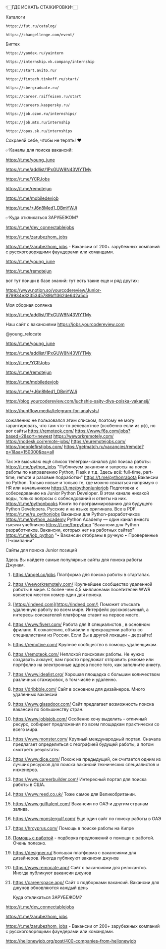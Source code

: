 👇🏻ГДЕ ИСКАТЬ СТАЖИРОВКИ👇🏻


Каталоги
    
    https://fut.ru/catalog/
    
    https://changellenge.com/event/
    
 Бигтех
    
    https://yandex.ru/yaintern
    
    https://internship.vk.company/internship
    
    https://start.avito.ru/
    
    https://fintech.tinkoff.ru/start/
    
    https://sbergraduate.ru/
    
    https://career.raiffeisen.ru/start
    
    https://careers.kaspersky.ru/
    
    https://job.ozon.ru/internships/
    
    https://job.mts.ru/internship
    
    https://opus.sk.ru/internships

Сохраняй себе, чтобы не терять! ❤️

✅Каналы  для поиска вакансий:

https://t.me/young_june

https://t.me/addlist/1PxGUW8N43VlYTMy

https://t.me/YCRJobs

https://t.me/remotejun

https://t.me/mobiledevjob

https://t.me/+J6n8Med1_DBmYWJi

✅Куда откликаться ЗАРУБЕЖОМ?

https://t.me/dev_connectablejobs

https://t.me/zarubezhom_jobs

https://t.me/zarubezhom_jobs  - Вакансии от 200+ зарубежных компаний с русскоговорящими фаундерами или командами.

https://t.me/young_june

https://t.me/remotejun

вот тут поищи в базе знаний:
тут есть такие еще и ряд других:

https://www.notion.so/yourcodereview/Junior-879934e3235345789bf1362de642a5c5

Моя сборная солянка 

https://t.me/addlist/1PxGUW8N43VlYTMy

Наш сайт с вакансиями
https://jobs.yourcodereview.com

@young_relocate

https://t.me/young_june

https://t.me/addlist/1PxGUW8N43VlYTMy

https://t.me/YCRJobs

https://t.me/remotejun

https://t.me/mobiledevjob

https://t.me/+J6n8Med1_DBmYWJi

https://blog.yourcodereview.com/luchshie-sajty-dlya-poiska-vakansij/

https://huntflow.media/telegram-for-analysts/

сожалению не пользовался этим списком, поэтому не могу гарантировать, что там что-то релевантное (особенно если из рф), но вот сайты
https://remoteok.com/ 
https://www.f6s.com/jobs?based=2&sort=newest
https://weworkremotely.com/
https://nodesk.co/remote-jobs/
https://euremotejobs.com/
https://peoplefirstjobs.com/
https://getmatch.ru/vacancies/remote?p=1&sa=150000&pa=all

Так же высылаю ещё список телеграм-каналов для поиска работы: 
https://t.me/python_jobs  "Публикуем вакансии и запросы на поиск работы по направлению Python, Flask и т.д.
Здесь всё: full-time, part-time, remote и разовые подработки"
https://t.me/pythonrabota  Вакансии по Python. Только новые и только те,  где можно связаться напрямую с HR или начальником
https://t.me/pythonjuniorjob  Подготовка к собеседованию на Junior Python Developer.  В этом канале никакой воды, только вопросы с собеседований и ответы на них.
https://t.me/pythonbooks  Книги по программированию для будущего Python Developera. Русские и на языке оригинала. Все в PDF.
https://t.me/ru_pythonjobs  Вакансии для Python-разработчиков 
https://t.me/python_academy  Python Academy — один канал вместо тысячи учебников
https://t.me/forpython  "Вакансии для Python разработчиков. 
Вакансии, которых нет на работных сайтах"
https://t.me/job_python  "• Вакансии отобраны в ручную
• Проверенные IT-компании"

Сайты для поиска Junior позиций

Здесь Вы найдете самые популярные сайты для поиска работы Джунам.

1. https://angel.co/jobs Платформа для поиска работы в стартапах.
2. https://weworkremotely.com/ Крупнейшее сообщество удаленной работы в мире. С более чем 4,5 миллионами посетителей WWR является местом номер один для поиска.
3. [https://indeed.com](https://indeed.com/) Поможет отыскать удаленную работу во всем мире. Интерфейс русскоязычный, а интересы соискателей платформа ставит на первое место.
4. https://www.fiverr.com/ Работа для It специалистов , в основном фриланс. К сожалению, объявили о прекращении работы со специалистами из России. Если Вы в другой локации – дерзайте!
5. https://remotive.com/ Крупное сообщество в помощь удаленщикам.
6. https://remoteok.com/ Неплохой поисковик работы. Не нужно создавать аккаунт, вам просто предложат отправить резюме или портфолио на электронные адреса после того, как заполните анкету.
7. https://www.idealist.org/ Хорошая площадка с большим количеством различных стажировок, в том числе и удаленно.
8. https://dribbble.com/ Сайт в основном для дизайнеров. Много удаленных вакансий
9. https://www.glassdoor.com/ Сайт предлагает возможность поиска вакансий по большинству стран.
10. https://www.jobisjob.com/ Особенно хочу выделить - отличный ресурс, собирает предложения по всем площадкам практически со всего мира.
11. https://www.monster.com/ Крупный международный портал. Сначала предлагает определиться с географией будущей работы, а потом смотреть результаты.
12. https://www.dice.com/ Похож на предыдущий, он считается одним из лучших ресурсов для поиска вакансий технических специалистов и инженеров.
13. https://www.careerbuilder.com/ Интересный портал для поиска работы в США.
14. https://www.reed.co.uk/ Тоже самое для Великобритании.
15. https://www.gulftalent.com/ Вакансии по ОАЭ и другим странам залива.
16. https://www.monstergulf.com/ Еще один сайт по поиску работы в ОАЭ
17. https://hrcyprus.com/ Помощь в поиске работы на Кипре
18. [Помощь с работой](https://www.notion.so/Help-with-work-71deeb69a45b4ce9b26efc5eff741a73?pvs=21) - подборка предложений о помощи с работой. Очень полезно.
19. https://designer.ru/ Большая платформа с вакансиями для дизайнеров. Иногда публикуют вакансии джунов
20. https://www.remocate.app/ Сайт с вакансиями для релокантов. Иногда публикуют вакансии джунов
21. https://careerspace.app/ Сайт с подборками вакансий. Вакансии для джунов обновляются каждый день

    Куда откликаться ЗАРУБЕЖОМ?

https://t.me/dev_connectablejobs

https://t.me/zarubezhom_jobs

https://t.me/zarubezhom_jobs  - Вакансии от 200+ зарубежных компаний с русскоговорящими фаундерами или командами.

https://hellonewjob.org/post/400-companies-from-hellonewjob

